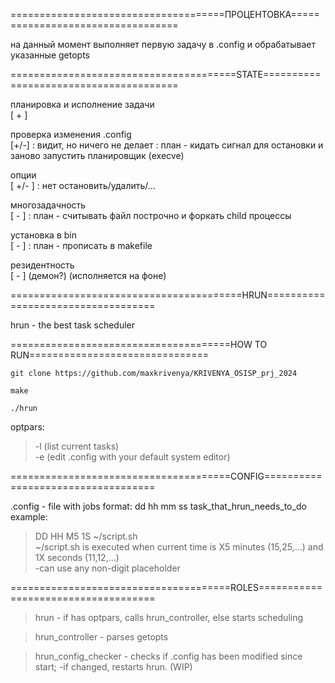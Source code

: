 =====================================ПРОЦЕНТОВКА==================================

на данный момент выполняет первую задачу в .config и обрабатывает указанные getopts

=======================================STATE=======================================

планировка и исполнение задачи  
[ + ]

проверка изменения .config  
[+/-]   : видит, но ничего не делает : план - кидать сигнал для остановки и заново запустить планировщик (execve)

опции             
[ +/- ] : нет остановить/удалить/...
 
многозадачность    
[ - ]  : план - считывать файл построчно и форкать child процессы

установка в bin    
[ - ]  : план - прописать в makefile

резидентность      
[ - ]   (демон?) (исполняется на фоне)

========================================HRUN===================================

hrun - the best task scheduler

======================================HOW TO RUN===============================
```shell
git clone https://github.com/maxkrivenya/KRIVENYA_OSISP_prj_2024
```
```shell
make
```
```shell
./hrun 
```
  optpars:  
 >   -l (list current tasks)   
 >   -e (edit .config with your default system editor)
    

======================================CONFIG===================================

  .config - file with jobs
    format: dd hh mm ss task_that_hrun_needs_to_do  
    example:
>   DD HH M5 1S ~/script.sh   
>   ~/script.sh is executed when current time is X5 minutes (15,25,...) and 1X seconds (11,12,...)         
>   -can use any non-digit placeholder    

======================================ROLES====================================

  > hrun - if has optpars, calls hrun_controller, else starts scheduling
  
  > hrun_controller - parses getopts
  
  > hrun_config_checker - checks if .config has been modified since start;
  >  -if changed, restarts hrun. (WIP)
